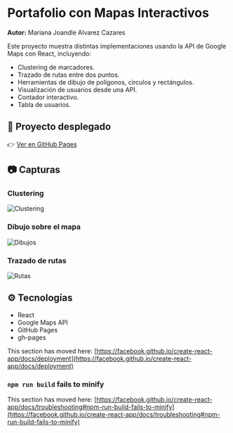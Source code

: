 # Portafolio con Mapas Interactivos

**Autor:** Mariana Joandle Alvarez Cazares

Este proyecto muestra distintas implementaciones usando la API de Google Maps con React, incluyendo:

- Clustering de marcadores.
- Trazado de rutas entre dos puntos.
- Herramientas de dibujo de polígonos, círculos y rectángulos.
- Visualización de usuarios desde una API.
- Contador interactivo.
- Tabla de usuarios.

## 🚀 Proyecto desplegado

👉 [Ver en GitHub Pages](https://M-J-A-C.github.io/Portafolio)

## 📷 Capturas

### Clustering
![Clustering](./capturas/clustering.png)

### Dibujo sobre el mapa
![Dibujos](./capturas/dibujos.png)

### Trazado de rutas
![Rutas](./capturas/rutas.png)

## ⚙️ Tecnologías

- React
- Google Maps API
- GitHub Pages
- gh-pages

This section has moved here: [https://facebook.github.io/create-react-app/docs/deployment](https://facebook.github.io/create-react-app/docs/deployment)

### `npm run build` fails to minify

This section has moved here: [https://facebook.github.io/create-react-app/docs/troubleshooting#npm-run-build-fails-to-minify](https://facebook.github.io/create-react-app/docs/troubleshooting#npm-run-build-fails-to-minify)
